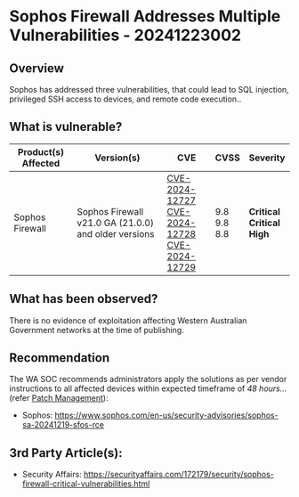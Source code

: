 # Sophos Firewall Addresses Multiple Vulnerabilities - 20241223002

## Overview

Sophos has addressed three vulnerabilities, that could lead to SQL injection, privileged SSH access to devices, and remote code execution..

## What is vulnerable?

| Product(s) Affected | Version(s)                                           | CVE                                                                                                                                                                                                             | CVSS                  | Severity                                     |
| ------------------- | ---------------------------------------------------- | --------------------------------------------------------------------------------------------------------------------------------------------------------------------------------------------------------------- | --------------------- | -------------------------------------------- |
| Sophos Firewall     | Sophos Firewall v21.0 GA (21.0.0) and older versions | [CVE-2024-12727](https://www.cve.org/CVERecord?id=CVE-2024-12727) <br> [CVE-2024-12728](https://www.cve.org/CVERecord?id=CVE-2024-12728) <br> [CVE-2024-12729](https://www.cve.org/CVERecord?id=CVE-2024-12729) | 9.8 <br> 9.8 <br> 8.8 | **Critical** <br> **Critical** <br> **High** |

## What has been observed?

There is no evidence of exploitation affecting Western Australian Government networks at the time of publishing.

## Recommendation

The WA SOC recommends administrators apply the solutions as per vendor instructions to all affected devices within expected timeframe of *48 hours...* (refer [Patch Management](../guidelines/patch-management.md)):

- Sophos: <https://www.sophos.com/en-us/security-advisories/sophos-sa-20241219-sfos-rce>

## 3rd Party Article(s):

- Security Affairs: <https://securityaffairs.com/172179/security/sophos-firewall-critical-vulnerabilities.html>
